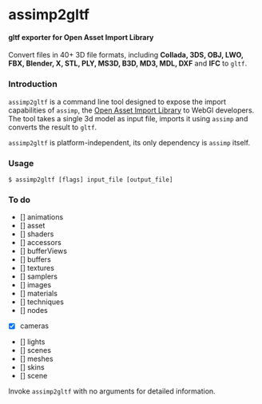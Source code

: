 assimp2gltf
========

#### gltf exporter for Open Asset Import Library ####

Convert files in 40+ 3D file formats, including __Collada, 3DS, OBJ, LWO, FBX, Blender, X, STL, PLY, MS3D, B3D, MD3, MDL, DXF__ and __IFC__ to `gltf`.

### Introduction ###

`assimp2gltf` is a command line tool designed to expose the import capabilities of `assimp`, the [Open Asset Import Library](http://assimp.sourceforge.net) to WebGl developers. The tool takes a single 3d model as input file, imports it using `assimp` and converts the result to `gltf`.

`assimp2gltf` is platform-independent, its only dependency is `assimp` itself.

### Usage ###

``` 
$ assimp2gltf [flags] input_file [output_file] 
```

### To do
- [] animations
- [] asset
- [] shaders
- [] accessors
- [] bufferViews
- [] buffers
- [] textures
- [] samplers
- [] images
- [] materials
- [] techniques
- [] nodes
- [x] cameras
- [] lights
- [] scenes
- [] meshes
- [] skins
- [] scene

Invoke `assimp2gltf` with no arguments for detailed information.